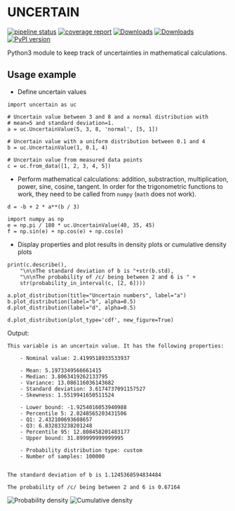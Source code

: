 # UNCERTAIN
[![pipeline status](https://gitlab.com/mnn/uncertain/badges/master/pipeline.svg)](https://gitlab.com/mnn/uncertain/-/commits/master) [![coverage report](https://gitlab.com/mnn/uncertain/badges/master/coverage.svg)](https://gitlab.com/mnn/uncertain/-/commits/master) [![Downloads](https://pepy.tech/badge/uncertain)](https://pepy.tech/project/uncertain) [![Downloads](https://pepy.tech/badge/uncertain/month)](https://pepy.tech/project/uncertain) [![PyPI version](https://badge.fury.io/py/uncertain.svg)](https://badge.fury.io/py/uncertain)

Python3 module to keep track of uncertainties in mathematical calculations.


## Usage example

- Define uncertain values
```
import uncertain as uc

# Uncertain value between 3 and 8 and a normal distribution with
# mean=5 and standard deviation=1.
a = uc.UncertainValue(5, 3, 8, 'normal', [5, 1]) 

# Uncertain value with a uniform distribution between 0.1 and 4
b = uc.UncertainValue(1, 0.1, 4)

# Uncertain value from measured data points
c = uc.from_data([1, 2, 3, 4, 5])
```

- Perform mathematical calculations: addition, substraction, multiplication, power, sine, cosine, tangent. In order for the trigonometric functions to work, they need to be called from `numpy` (`math` does not work).
```
d = -b + 2 * a**(b / 3)

import numpy as np
e = np.pi / 180 * uc.UncertainValue(40, 35, 45)
f = np.sin(e) + np.cos(e) + np.cos(e)
```

- Display properties and plot results in density plots or cumulative density plots
```
print(c.describe(),
    "\n\nThe standard deviation of b is "+str(b.std),
	"\n\nThe probability of /c/ being between 2 and 6 is " +
	str(probability_in_interval(c, [2, 6])))

a.plot_distribution(title="Uncertain numbers", label="a")
b.plot_distribution(label="b", alpha=0.5)
d.plot_distribution(label="d", alpha=0.5)

d.plot_distribution(plot_type='cdf', new_figure=True)
```


Output:

```
This variable is an uncertain value. It has the following properties:

	- Nominal value: 2.4199518933533937

	- Mean: 5.1973349566661415
	- Median: 3.8063419262133795
	- Variance: 13.086116036143682
	- Standard deviation: 3.6174737091157527
	- Skewness: 1.5519941650511524

	- Lower bound: -1.9254016053940988
	- Percentile 5: 2.0248565203431506
	- Q1: 2.432100693608657
	- Q3: 6.832833238201248
	- Percentile 95: 12.808458201483177
	- Upper bound: 31.899999999999995

	- Probability distribution type: custom
	- Number of samples: 100000
 

The standard deviation of b is 1.1245368594834484 

The probability of /c/ being between 2 and 6 is 0.67164
```

![Probability density](./resources/density_plot.png)
![Cumulative density](./resources/cdf_plot.png)
